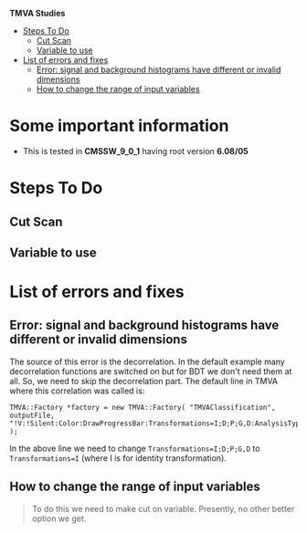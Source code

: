 **TMVA Studies**
<!-- TOC depthFrom:1 depthTo:6 withLinks:1 updateOnSave:1 orderedList:0 -->

- [Steps To Do](#steps-to-do)
	- [Cut Scan](#cut-scan)
	- [Variable to use](#variable-to-use)
- [List of errors and fixes](#list-of-errors-and-fixes)
	- [Error: signal and background histograms have different or invalid dimensions](#error-signal-and-background-histograms-have-different-or-invalid-dimensions)
	- [How to change the range of input variables](#how-to-change-the-range-of-input-variables)

<!-- /TOC -->
# Some important information

* This is tested in **CMSSW_9_0_1** having root version **6.08/05**

# Steps To Do

## Cut Scan

## Variable to use

# List of errors and fixes

## Error: signal and background histograms have different or invalid dimensions
The source of this error is the decorrelation. In the default example many decorrelation functions are switched on but for BDT we don't need them at all. So, we need to skip the decorrelation part.
The default line in TMVA where this correlation was called is:

    TMVA::Factory *factory = new TMVA::Factory( "TMVAClassification", outputFile, "!V:!Silent:Color:DrawProgressBar:Transformations=I;D;P;G,D:AnalysisType=Classification" );

In the above line we need to change `Transformations=I;D;P;G,D` to `Transformations=I`  (where I is for identity transformation).

## How to change the range of input variables

> To do this we need to make cut on variable. Presently, no other better option we get.
